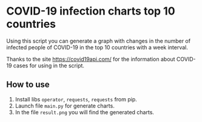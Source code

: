 # COVID-19 infection charts top 10 countries

Using this script you can generate a graph with changes in the number of infected people of COVID-19 in the top 10 countries with a week interval.

Thanks to the site https://covid19api.com/ for the information about COVID-19 cases for using in the script.

## How to use
1. Install libs `operator`, `requests`, `requests` from pip.
2. Launch file `main.py` for generate charts.
3. In the file `result.png` you will find the generated charts.
